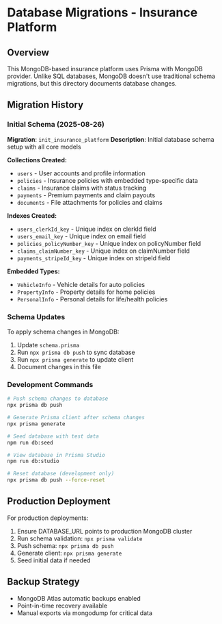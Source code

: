 # Database Migrations - Insurance Platform

## Overview
This MongoDB-based insurance platform uses Prisma with MongoDB provider. Unlike SQL databases, MongoDB doesn't use traditional schema migrations, but this directory documents database changes.

## Migration History

### Initial Schema (2025-08-26)
**Migration**: `init_insurance_platform`
**Description**: Initial database schema setup with all core models

**Collections Created:**
- `users` - User accounts and profile information
- `policies` - Insurance policies with embedded type-specific data
- `claims` - Insurance claims with status tracking
- `payments` - Premium payments and claim payouts  
- `documents` - File attachments for policies and claims

**Indexes Created:**
- `users_clerkId_key` - Unique index on clerkId field
- `users_email_key` - Unique index on email field
- `policies_policyNumber_key` - Unique index on policyNumber field
- `claims_claimNumber_key` - Unique index on claimNumber field
- `payments_stripeId_key` - Unique index on stripeId field

**Embedded Types:**
- `VehicleInfo` - Vehicle details for auto policies
- `PropertyInfo` - Property details for home policies
- `PersonalInfo` - Personal details for life/health policies

### Schema Updates

To apply schema changes in MongoDB:
1. Update `schema.prisma`
2. Run `npx prisma db push` to sync database
3. Run `npx prisma generate` to update client
4. Document changes in this file

### Development Commands
```bash
# Push schema changes to database
npx prisma db push

# Generate Prisma client after schema changes
npx prisma generate

# Seed database with test data
npm run db:seed

# View database in Prisma Studio
npm run db:studio

# Reset database (development only)
npx prisma db push --force-reset
```

## Production Deployment
For production deployments:
1. Ensure DATABASE_URL points to production MongoDB cluster
2. Run schema validation: `npx prisma validate`
3. Push schema: `npx prisma db push`
4. Generate client: `npx prisma generate`
5. Seed initial data if needed

## Backup Strategy
- MongoDB Atlas automatic backups enabled
- Point-in-time recovery available
- Manual exports via mongodump for critical data